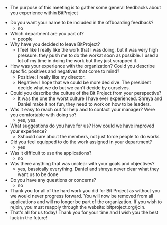 * The purpose of this meeting is to gather some general feedbacks about you experience within BitProject
- Do you want your name to be included in the offboarding feedback?
  - no
- Which department are you part of?
   - people
- Why have you decided to leave BitProject?
   - I feel like I really like the work that I was doing, but it was very high pressure. they push me to do the workat soon as possible. I used a lot of my time in doing the work but they just scrapped it. 
- How was your experience with the organization? Could you describe specific positives and negatives that come to mind?
   - Positive: I really like my director. 
   - Negative: I hope that we could be more decisive. The president decide what we do but we can't decide by ourselves.
- Could you describe the culture of the Bit Project from your perspective?
   - It was the one the worst culture I have ever experienced. Shreya and Daniel make it not fun, they need to work on how to be leaders. 
- Was it easy to reach out for help and to contact your manager? Were you comfortable with doing so? 
   - yes, yes.
- What suggestions do you have for us? How could we have improved your experience?
   - Sshould care about the members, not just force people to do works
- Did you feel equipped to do the work assigned in your department?
   - yes
- Was it difficult to use the applications?
  - no
- Was there anything that was unclear with your goals and objectives? 
  - yes, bassically everything. Daniel and shreya never clear what they want us to be done
- Do you have any questions or concerns?
  - no
- Thank you for all of the hard work you did for Bit Project as without you we would never progress forward. You will now be removed from all applications and will no longer be part of the organization. If you wish to rejoin, you must reapply through the website: bitproject.org/join. 
- That's all for us today! Thank you for your time and I wish you the best luck in the future!
